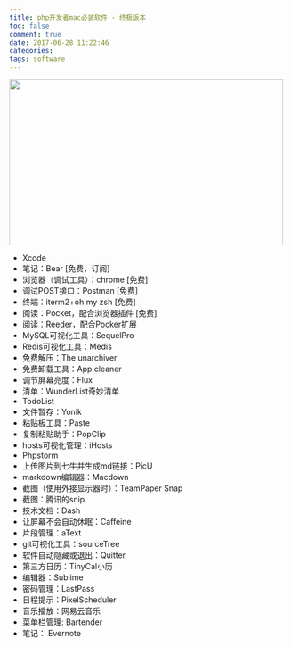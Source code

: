 ```yaml
---
title: php开发者mac必装软件 - 终极版本
toc: false
comment: true
date: 2017-06-28 11:22:46
categories:
tags: software
---
```



<img src="http://o9xbyqajf.bkt.clouddn.com/20170628149862035151555.png" width="492" height="297"/>


<!--more-->

- Xcode
- 笔记：Bear [免费，订阅]
- 浏览器（调试工具）：chrome [免费]
- 调试POST接口：Postman [免费]
- 终端：iterm2+oh my zsh [免费]
- 阅读：Pocket，配合浏览器插件 [免费]
- 阅读：Reeder，配合Pocker扩展
- MySQL可视化工具：SequelPro
- Redis可视化工具：Medis
- 免费解压：The unarchiver
- 免费卸载工具：App cleaner
- 调节屏幕亮度：Flux
- 清单：WunderList奇妙清单
- TodoList
- 文件暂存：Yonik
- 粘贴板工具：Paste
- 复制粘贴助手：PopClip
- hosts可视化管理：iHosts
- Phpstorm
- 上传图片到七牛并生成md链接：PicU
- markdown编辑器：Macdown
- 截图（使用外接显示器时）：TeamPaper Snap
- 截图：腾讯的snip
- 技术文档：Dash
- 让屏幕不会自动休眠：Caffeine
- 片段管理：aText
- git可视化工具：sourceTree
- 软件自动隐藏或退出：Quitter
- 第三方日历：TinyCal小历
- 编辑器：Sublime
- 密码管理：LastPass
- 日程提示：PixelScheduler
- 音乐播放：网易云音乐
- 菜单栏管理: Bartender
- 笔记： Evernote
